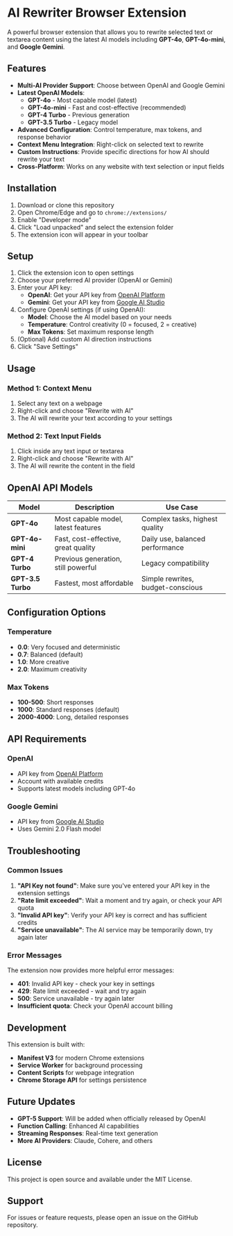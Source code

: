 # AI Rewriter Browser Extension

A powerful browser extension that allows you to rewrite selected text or textarea content using the latest AI models including **GPT-4o**, **GPT-4o-mini**, and **Google Gemini**.

## Features

- **Multi-AI Provider Support**: Choose between OpenAI and Google Gemini
- **Latest OpenAI Models**:
  - **GPT-4o** - Most capable model (latest)
  - **GPT-4o-mini** - Fast and cost-effective (recommended)
  - **GPT-4 Turbo** - Previous generation
  - **GPT-3.5 Turbo** - Legacy model
- **Advanced Configuration**: Control temperature, max tokens, and response behavior
- **Context Menu Integration**: Right-click on selected text to rewrite
- **Custom Instructions**: Provide specific directions for how AI should rewrite your text
- **Cross-Platform**: Works on any website with text selection or input fields

## Installation

1. Download or clone this repository
2. Open Chrome/Edge and go to `chrome://extensions/`
3. Enable "Developer mode"
4. Click "Load unpacked" and select the extension folder
5. The extension icon will appear in your toolbar

## Setup

1. Click the extension icon to open settings
2. Choose your preferred AI provider (OpenAI or Gemini)
3. Enter your API key:
   - **OpenAI**: Get your API key from [OpenAI Platform](https://platform.openai.com/api-keys)
   - **Gemini**: Get your API key from [Google AI Studio](https://makersuite.google.com/app/apikey)
4. Configure OpenAI settings (if using OpenAI):
   - **Model**: Choose the AI model based on your needs
   - **Temperature**: Control creativity (0 = focused, 2 = creative)
   - **Max Tokens**: Set maximum response length
5. (Optional) Add custom AI direction instructions
6. Click "Save Settings"

## Usage

### Method 1: Context Menu
1. Select any text on a webpage
2. Right-click and choose "Rewrite with AI"
3. The AI will rewrite your text according to your settings

### Method 2: Text Input Fields
1. Click inside any text input or textarea
2. Right-click and choose "Rewrite with AI"
3. The AI will rewrite the content in the field

## OpenAI API Models

| Model | Description | Use Case |
|-------|-------------|----------|
| **GPT-4o** | Most capable model, latest features | Complex tasks, highest quality |
| **GPT-4o-mini** | Fast, cost-effective, great quality | Daily use, balanced performance |
| **GPT-4 Turbo** | Previous generation, still powerful | Legacy compatibility |
| **GPT-3.5 Turbo** | Fastest, most affordable | Simple rewrites, budget-conscious |

## Configuration Options

### Temperature
- **0.0**: Very focused and deterministic
- **0.7**: Balanced (default)
- **1.0**: More creative
- **2.0**: Maximum creativity

### Max Tokens
- **100-500**: Short responses
- **1000**: Standard responses (default)
- **2000-4000**: Long, detailed responses

## API Requirements

### OpenAI
- API key from [OpenAI Platform](https://platform.openai.com/api-keys)
- Account with available credits
- Supports latest models including GPT-4o

### Google Gemini
- API key from [Google AI Studio](https://makersuite.google.com/app/apikey)
- Uses Gemini 2.0 Flash model

## Troubleshooting

### Common Issues

1. **"API Key not found"**: Make sure you've entered your API key in the extension settings
2. **"Rate limit exceeded"**: Wait a moment and try again, or check your API quota
3. **"Invalid API key"**: Verify your API key is correct and has sufficient credits
4. **"Service unavailable"**: The AI service may be temporarily down, try again later

### Error Messages

The extension now provides more helpful error messages:
- **401**: Invalid API key - check your key in settings
- **429**: Rate limit exceeded - wait and try again
- **500**: Service unavailable - try again later
- **Insufficient quota**: Check your OpenAI account billing

## Development

This extension is built with:
- **Manifest V3** for modern Chrome extensions
- **Service Worker** for background processing
- **Content Scripts** for webpage integration
- **Chrome Storage API** for settings persistence

## Future Updates

- **GPT-5 Support**: Will be added when officially released by OpenAI
- **Function Calling**: Enhanced AI capabilities
- **Streaming Responses**: Real-time text generation
- **More AI Providers**: Claude, Cohere, and others

## License

This project is open source and available under the MIT License.

## Support

For issues or feature requests, please open an issue on the GitHub repository.
